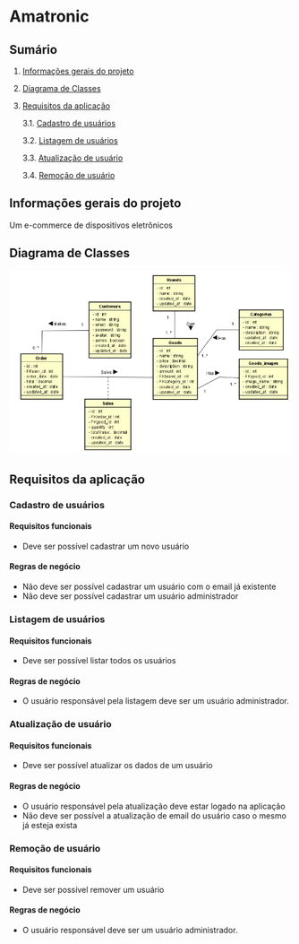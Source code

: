 # Amatronic

## Sumário

1. [Informações gerais do projeto](#informacoes-gerais)

2. [Diagrama de Classes](#diagrama-de-classe)

3. [Requisitos da aplicação](#requisitos-aplicacao)

   3.1. [Cadastro de usuários](#cadastro-usuarios)

   3.2. [Listagem de usuários](#listagem-usuarios)

   3.3. [Atualização de usuário](#atualizacao-de-usuario)

   3.4. [Remoção de usuário](#remover-usuario)


## Informações gerais do projeto <a name="informacoes-gerais" />

Um e-commerce de dispositivos eletrônicos

## Diagrama de Classes <a name="diagrama-de-classe" />
<img src="./diagram.png">

## Requisitos da aplicação <a name="requisitos-aplicacao" />

### Cadastro de usuários <a name="cadastro-usuarios" />

#### Requisitos funcionais

- Deve ser possível cadastrar um novo usuário

#### Regras de negócio

- Não deve ser possível cadastrar um usuário com o email já existente
- Não deve ser possível cadastrar um usuário administrador

### Listagem de usuários <a name="listagem-usuarios" />

#### Requisitos funcionais

- Deve ser possível listar todos os usuários

#### Regras de negócio

- O usuário responsável pela listagem deve ser um usuário administrador.

### Atualização de usuário <a name="atualizacao-de-usuario" />

#### Requisitos funcionais

- Deve ser possível atualizar os dados de um usuário

#### Regras de negócio

- O usuário responsável pela atualização deve estar logado na aplicação
- Não deve ser possível a atualização de email do usuário caso o mesmo já esteja exista

### Remoção de usuário <a name="remover-usuario" />

#### Requisitos funcionais

- Deve ser possível remover um usuário

#### Regras de negócio

- O usuário responsável deve ser um usuário administrador.

